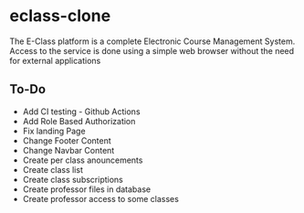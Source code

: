 
# eclass-clone

The  E-Class platform is a complete Electronic Course Management System. Access to the service is done using a simple web browser without the need for external applications

## To-Do

* Add CI testing - Github Actions
* Add Role Based Authorization
* Fix landing Page
* Change Footer Content
* Change Navbar Content
* Create per class anouncements
* Create class list
* Create class subscriptions
* Create professor files in database
* Create professor access to some classes
